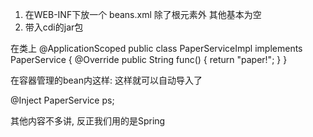 1. 在WEB-INF下放一个 beans.xml 除了根元素外 其他基本为空
2. 带入cdi的jar包

在类上
@ApplicationScoped
public class PaperServiceImpl implements PaperService {
	@Override
	public String func() {
		return "paper!";
	}
}

在容器管理的bean内这样: 这样就可以自动导入了

@Inject
PaperService ps;

其他内容不多讲, 反正我们用的是Spring